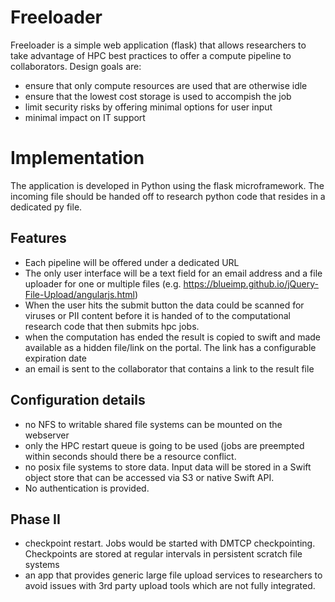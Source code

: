 Freeloader
==========

Freeloader is a simple web application (flask) that allows researchers 
to take advantage of HPC best practices to offer a compute pipeline
to collaborators. Design goals are:

 - ensure that only compute resources are used that are otherwise idle
 - ensure that the lowest cost storage is used to accompish the job 
 - limit security risks by offering minimal options for user input 
 - minimal impact on IT support 

# Implementation 

The application is developed in Python using the flask microframework.
The incoming file should be handed off to research python code that 
resides in a dedicated py file. 


## Features

 - Each pipeline will be offered under a dedicated URL
 - The only user interface will be a text field for an email address 
   and a file uploader for one or multiple files 
   (e.g. https://blueimp.github.io/jQuery-File-Upload/angularjs.html)
 - When the user hits the submit button the data could be scanned for 
   viruses or PII content before it is handed of to the computational 
   research code that then submits hpc jobs. 
 - when the computation has ended the result is copied to swift and made 
   available as a hidden file/link on the portal. The link has a configurable 
   expiration date
 - an email is sent to the collaborator that contains a link to the result
   file 


## Configuration details 

 - no NFS to writable shared file systems can be mounted on the webserver 
 - only the HPC restart queue is going to be used (jobs are preempted within
   seconds should there be a resource conflict. 
 - no posix file systems to store data. Input data will be stored in a Swift 
   object store that can be accessed via S3 or native Swift API. 
 - No authentication is provided. 


## Phase II

 - checkpoint restart. Jobs would be started with DMTCP checkpointing.
   Checkpoints are stored at regular intervals in persistent scratch 
   file systems
 - an app that provides generic large file upload services to researchers
   to avoid issues with 3rd party upload tools which are not fully integrated. 

